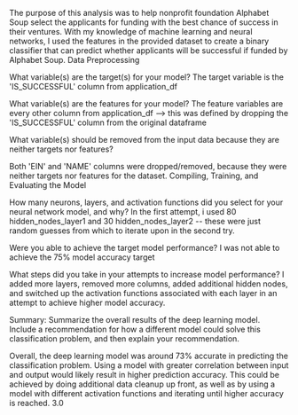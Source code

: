 The purpose of this analysis was to help nonprofit foundation Alphabet Soup select the applicants for funding with the best chance of success in their ventures.
With my knowledge of machine learning and neural networks, I used the features in the provided dataset to create a binary classifier that can predict whether applicants
will be successful if funded by Alphabet Soup.
Data Preprocessing

What variable(s) are the target(s) for your model?
The target variable is the 'IS_SUCCESSFUL' column from application_df

What variable(s) are the features for your model?
The feature variables are every other column from application_df --> this was defined by dropping the 'IS_SUCCESSFUL' column from the original dataframe

What variable(s) should be removed from the input data because they are neither targets nor features?

Both 'EIN' and 'NAME' columns were dropped/removed, because they were neither targets nor features for the dataset.
Compiling, Training, and Evaluating the Model

How many neurons, layers, and activation functions did you select for your neural network model, and why?
In the first attempt, i used 80 hidden_nodes_layer1 and 30 hidden_nodes_layer2 -- these were just random guesses from which to iterate upon in the second try.

Were you able to achieve the target model performance?
I was not able to achieve the 75% model accuracy target

What steps did you take in your attempts to increase model performance?
I added more layers, removed more columns, added additional hidden nodes, and switched up the activation functions associated with each layer in an attempt to achieve higher model accuracy.

Summary: Summarize the overall results of the deep learning model. Include a recommendation for how a different model could solve this classification problem, and then explain your recommendation.

Overall, the deep learning model was around 73% accurate in predicting the classification problem. Using a model with greater correlation between input and output would likely result in higher prediction accuracy. This could be achieved by doing additional data cleanup up front, as well as by using a model with different activation functions and iterating until higher accuracy is reached.
3.0
